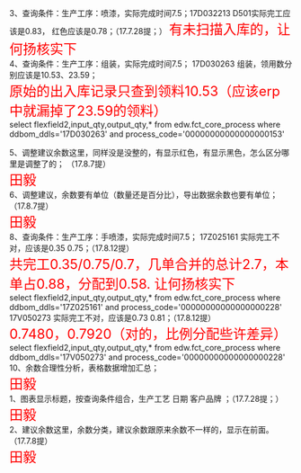 
3、查询条件：生产工序：喷漆，实际完成时间7.5；17D032213  D501实际完工应该是0.83， 红色应该是0.78；（17.7.28提；）
<font color="#ff0000" size = "5px">
有未扫描入库的，让何扬核实下
</font>  
4、查询条件：生产工序：组装，实际完成时间7.5；
17D030263 组装，领用数分别应该是10.53、23.59；  
<font color="#ff0000" size = "5px">
原始的出入库记录只查到领料10.53（应该erp中就漏掉了23.59的领料）
</font>  
select flexfield2,input_qty,output_qty,* from edw.fct_core_process where ddbom_ddls='17D030263' and process_code='00000000000000000153'   

5、调整建议余数这里，同样没是没整的，有显示红色，有显示黑色，怎么区分哪里是调整了的； （17.8.7提）  
<font color="#ff0000" size = "5px">
田毅
</font>    
6、调整建议，余数要有单位（数量还是百分比），导出数据余数也要有单位；（17.8.7提）  
<font color="#ff0000" size = "5px">
田毅
</font>   
8、查询条件：生产工序：手喷漆，实际完成时间7.5；
17Z025161 实际完工不对，应该是0.35   0.75；（17.8.12提）  
<font color="#ff0000" size = "5px">
共完工0.35/0.75/0.7，几单合并的总计2.7，本单占0.88，分配到0.58. 让何扬核实下
</font>   
select flexfield2,input_qty,output_qty,* from edw.fct_core_process where ddbom_ddls='17Z025161' and process_code='00000000000000000228'  
17V050273 实际完工不对，应该是0.73   0.81；（17.8.12提）   
<font color="#ff0000" size = "5px">
0.7480，0.7920（对的，比例分配些许差异）
</font>   
select flexfield2,input_qty,output_qty,* from edw.fct_core_process where ddbom_ddls='17V050273' and process_code='00000000000000000228'  
10、余数合理性分析，表格数据增加汇总；  
<font color="#ff0000" size = "5px">
田毅
</font>   
1、图表显示标题，按查询条件组合，生产工艺 日期 客户品牌 ；（17.7.28提；）  
<font color="#ff0000" size = "5px">
田毅
</font>   
2、建议余数这里，余数分类，建议余数跟原来余数不一样的，显示在前面。（17.7.8提）  
<font color="#ff0000" size = "5px">
田毅
</font>   
